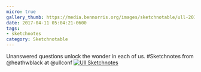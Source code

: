 ```yaml
---
micro: true
gallery_thumb: https://media.bennorris.org/images/sketchnotable/ull-2017/ull-2017-sketchnotes-12.jpg
date: 2017-04-11 05:04:21-0600
tags:
- sketchnotes
category: Sketchnotable
---
```


Unanswered questions unlock the wonder in each of us. #Sketchnotes from @heathwblack at @ullconf [![Ull Sketchnotes](https://media.bennorris.org/images/sketchnotable/ull-2017/ull-2017-sketchnotes-12.jpg)](https://media.bennorris.org/images/sketchnotable/ull-2017/ull-2017-sketchnotes-12.jpg)